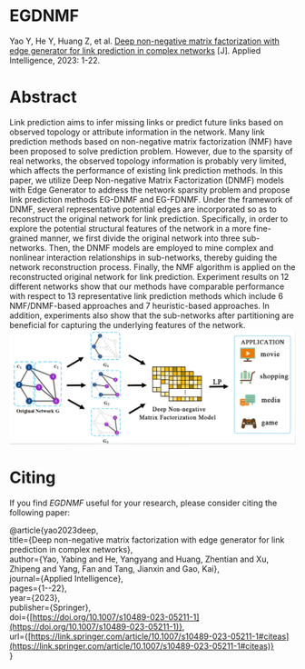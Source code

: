 # EGDNMF
Yao Y, He Y, Huang Z, et al. [Deep non-negative matrix factorization with edge generator for link prediction in complex networks](https://link.springer.com/article/10.1007/s10489-023-05211-1#citeas) [J]. Applied Intelligence, 2023: 1-22.
# Abstract
Link prediction aims to infer missing links or predict future links based on observed topology or attribute information in the network. Many link prediction methods based on non-negative matrix factorization (NMF) have been proposed to solve prediction problem. However, due to the sparsity of real networks, the observed topology information is probably very limited, which affects the performance of existing link prediction methods. In this paper, we utilize Deep Non-negative Matrix Factorization (DNMF) models with Edge Generator to address the network sparsity problem and propose link prediction methods EG-DNMF and EG-FDNMF. Under the framework of DNMF, several representative potential edges are incorporated so as to reconstruct the original network for link prediction. Specifically, in order to explore the potential structural features of the network in a more fine-grained manner, we first divide the original network into three sub-networks. Then, the DNMF models are employed to mine complex and nonlinear interaction relationships in sub-networks, thereby guiding the network reconstruction process. Finally, the NMF algorithm is applied on the reconstructed original network for link prediction. Experiment results on 12 different networks show that our methods have comparable performance with respect to 13 representative link prediction methods which include 6 NMF/DNMF-based approaches and 7 heuristic-based approaches. In addition, experiments also show that the sub-networks after partitioning are beneficial for capturing the underlying features of the network.  
![EGDNMF](https://github.com/hyy177/EGDNMF/blob/main/EGDNMF.jpg)
# Citing
If you find _EGDNMF_ useful for your research, please consider citing the following paper:  
  
@article{yao2023deep,  
  title={Deep non-negative matrix factorization with edge generator for link prediction in complex networks},  
  author={Yao, Yabing and He, Yangyang and Huang, Zhentian and Xu, Zhipeng and Yang, Fan and Tang, Jianxin and Gao, Kai},  
  journal={Applied Intelligence},  
  pages={1--22},  
  year={2023},  
  publisher={Springer},  
  doi={[https://doi.org/10.1007/s10489-023-05211-1](https://doi.org/10.1007/s10489-023-05211-1)},  
  url={[https://link.springer.com/article/10.1007/s10489-023-05211-1#citeas](https://link.springer.com/article/10.1007/s10489-023-05211-1#citeas)}  
}

